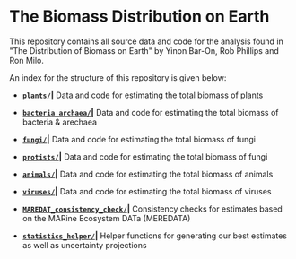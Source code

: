 # The Biomass Distribution on Earth
This repository contains all source data and code for the analysis found in "The Distribution of Biomass on Earth" by Yinon Bar-On, Rob Phillips and Ron Milo.

An index for the structure of this repository is given below:

* **[`plants/`](./plants)|** Data and code for estimating the total biomass of plants

* **[`bacteria_archaea/`](./bacteria_archaea)|** Data and code for estimating the total biomass of bacteria & arechaea

* **[`fungi/`](./fungi)|** Data and code for estimating the total biomass of fungi

* **[`protists/`](./protists)|** Data and code for estimating the total biomass of fungi

* **[`animals/`](./animals)|** Data and code for estimating the total biomass of animals

* **[`viruses/`](./viruses)|** Data and code for estimating the total biomass of viruses

* **[`MAREDAT_consistency_check/`](./MAREDAT_consistency_check)|** Consistency checks for estimates based on the MARine Ecosystem DATa (MEREDATA)

* **[`statistics_helper/`](./statistics_helper)|** Helper functions for generating our best estimates as well as uncertainty projections
